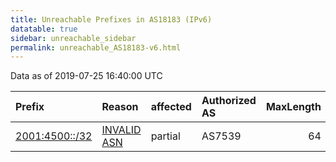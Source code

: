 ```yaml
---
title: Unreachable Prefixes in AS18183 (IPv6)
datatable: true
sidebar: unreachable_sidebar
permalink: unreachable_AS18183-v6.html
---
```


Data as of 2019-07-25 16:40:00 UTC


<div class="datatable-begin"></div>

| Prefix                                                 | Reason                                                                                                | affected   | Authorized AS   |   MaxLength | Anchor                                       |   unreachable /48s |
|:-------------------------------------------------------|:------------------------------------------------------------------------------------------------------|:-----------|:----------------|------------:|:---------------------------------------------|-------------------:|
| [2001:4500::/32](https://stat.ripe.net/2001:4500::/32) | [INVALID ASN](https://rpki-validator.ripe.net/announcement-preview?asn=AS18183&prefix=2001:4500::/32) | partial    | AS7539          |          64 | [APNIC](unreachable_APNIC_RPKI_Root-v6.html) |              65536 |

<div class="datatable-end"></div>